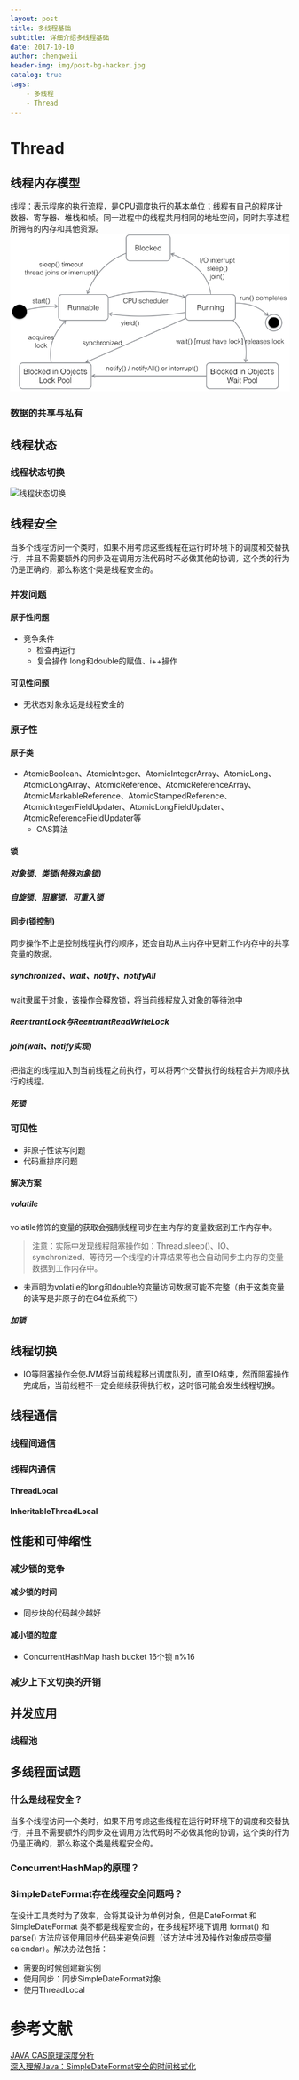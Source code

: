 ```yaml
---
layout: post
title: 多线程基础
subtitle: 详细介绍多线程基础
date: 2017-10-10
author: chengweii
header-img: img/post-bg-hacker.jpg
catalog: true
tags:
    - 多线程
    - Thread
---
```


# Thread
## 线程内存模型
线程：表示程序的执行流程，是CPU调度执行的基本单位；线程有自己的程序计数器、寄存器、堆栈和帧。同一进程中的线程共用相同的地址空间，同时共享进程所拥有的内存和其他资源。
![线程内存模型](/img/thread/thread-1.jpg)
### 数据的共享与私有

## 线程状态
### 线程状态切换
![线程状态切换](/img/thread/thread-2.jpg)
## 线程安全
当多个线程访问一个类时，如果不用考虑这些线程在运行时环境下的调度和交替执行，并且不需要额外的同步及在调用方法代码时不必做其他的协调，这个类的行为仍是正确的，那么称这个类是线程安全的。
### 并发问题
#### 原子性问题
* 竞争条件
    * 检查再运行
    * 复合操作
long和double的赋值、i++操作
#### 可见性问题
* 无状态对象永远是线程安全的
### 原子性
#### 原子类
* AtomicBoolean、AtomicInteger、AtomicIntegerArray、AtomicLong、AtomicLongArray、AtomicReference、AtomicReferenceArray、AtomicMarkableReference、AtomicStampedReference、AtomicIntegerFieldUpdater、AtomicLongFieldUpdater、AtomicReferenceFieldUpdater等
    * CAS算法
#### 锁
##### 对象锁、类锁(特殊对象锁) 
##### 自旋锁、阻塞锁、可重入锁
#### 同步(锁控制)
同步操作不止是控制线程执行的顺序，还会自动从主内存中更新工作内存中的共享变量的数据。
##### synchronized、wait、notify、notifyAll
wait隶属于对象，该操作会释放锁，将当前线程放入对象的等待池中
##### ReentrantLock与ReentrantReadWriteLock
##### join(wait、notify实现)
把指定的线程加入到当前线程之前执行，可以将两个交替执行的线程合并为顺序执行的线程。
##### 死锁


### 可见性
* 非原子性读写问题
* 代码重排序问题
#### 解决方案
##### volatile
volatile修饰的变量的获取会强制线程同步在主内存的变量数据到工作内存中。
> 注意：实际中发现线程阻塞操作如：Thread.sleep()、IO、synchronized、等待另一个线程的计算结果等也会自动同步主内存的变量数据到工作内存中。
* 未声明为volatile的long和double的变量访问数据可能不完整（由于这类变量的读写是非原子的在64位系统下）
##### 加锁

## 线程切换
* IO等阻塞操作会使JVM将当前线程移出调度队列，直至IO结束，然而阻塞操作完成后，当前线程不一定会继续获得执行权，这时很可能会发生线程切换。

## 线程通信
### 线程间通信
### 线程内通信
#### ThreadLocal
#### InheritableThreadLocal

## 性能和可伸缩性
### 减少锁的竞争
#### 减少锁的时间
* 同步块的代码越少越好
#### 减小锁的粒度
* ConcurrentHashMap hash bucket 16个锁 n%16
### 减少上下文切换的开销

## 并发应用
### 线程池
### 

## 多线程面试题
### 什么是线程安全？
当多个线程访问一个类时，如果不用考虑这些线程在运行时环境下的调度和交替执行，并且不需要额外的同步及在调用方法代码时不必做其他的协调，这个类的行为仍是正确的，那么称这个类是线程安全的。
### ConcurrentHashMap的原理？
### SimpleDateFormat存在线程安全问题吗？
在设计工具类时为了效率，会将其设计为单例对象，但是DateFormat 和 SimpleDateFormat 类不都是线程安全的，在多线程环境下调用 format() 和 parse() 方法应该使用同步代码来避免问题（该方法中涉及操作对象成员变量calendar）。解决办法包括：  
* 需要的时候创建新实例
* 使用同步：同步SimpleDateFormat对象
* 使用ThreadLocal

# 参考文献
[JAVA CAS原理深度分析](http://www.cnblogs.com/zhuawang/p/4196904.html)  
[深入理解Java：SimpleDateFormat安全的时间格式化](http://www.cnblogs.com/peida/archive/2013/05/31/3070790.html)  